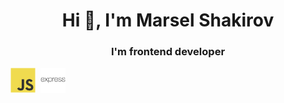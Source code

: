 <h1 align="center">Hi 👋, I'm Marsel Shakirov</h1>
<h3 align="center">I'm frontend developer</h3>

<div>
  <img src="https://github.com/devicons/devicon/blob/master/icons/javascript/javascript-original.svg" title="Java" alt="Java" width="40" height="40"/>&nbsp;
  <img src="https://github.com/devicons/devicon/blob/master/icons/express/express-original-wordmark.svg" color="red" title="Java" alt="Java" width="40" height="40"/>&nbsp;
</div>
